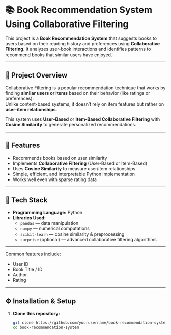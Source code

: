 # 📚 Book Recommendation System Using Collaborative Filtering

This project is a **Book Recommendation System** that suggests books to users based on their reading history and preferences using **Collaborative Filtering**. It analyzes user-book interactions and identifies patterns to recommend books that similar users have enjoyed.  

---

## 🧠 Project Overview

Collaborative Filtering is a popular recommendation technique that works by finding **similar users or items** based on their behavior (like ratings or preferences).  
Unlike content-based systems, it doesn’t rely on item features but rather on **user-item relationships**.  

This system uses **User-Based** or **Item-Based Collaborative Filtering** with **Cosine Similarity** to generate personalized recommendations.

---

## 🚀 Features

- Recommends books based on user similarity  
- Implements **Collaborative Filtering** (User-Based or Item-Based)  
- Uses **Cosine Similarity** to measure user/item relationships  
- Simple, efficient, and interpretable Python implementation  
- Works well even with sparse rating data  

---

## 🧩 Tech Stack

- **Programming Language:** Python  
- **Libraries Used:**  
  - `pandas` — data manipulation  
  - `numpy` — numerical computations  
  - `scikit-learn` — cosine similarity & preprocessing  
  - `surprise` (optional) — advanced collaborative filtering algorithms  

---

Common features include:  
- User ID  
- Book Title / ID  
- Author  
- Rating  

---

## ⚙️ Installation & Setup

1. **Clone this repository:**
   ```bash
   git clone https://github.com/yourusername/book-recommendation-system.git
   cd book-recommendation-system

